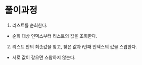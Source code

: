 # 풀이과정

1. 리스트를 순회한다. 
  - 순회 대상 인덱스부터 리스트의 값을 조회한다. 
2. 리스트 안의 최솟값을 찾고, 찾은 값과 i번째 인덱스의 값을 스왑한다. 
  - 서로 값이 같으면 스왑하지 않는다. 